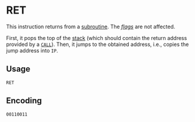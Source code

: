 # RET

This instruction returns from a [subroutine](../cpu#subroutines). The [_flags_](../cpu#flags) are not affected.

First, it pops the top of the [stack](../cpu#stack) (which should contain the return address provided by a [`CALL`](./call)). Then, it jumps to the obtained address, i.e., copies the jump address into `IP`.

## Usage

```vonsim
RET
```

## Encoding

`00110011`
